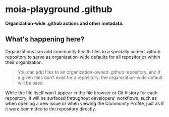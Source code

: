 # moia-playground .github

**Organization-wide .github actions and other metadata.**

## What's happening here?

Organizations can add community health files to a specially named .github repository to serve as organization-wide defaults for all repositories within their organization.

>  You can add files to an organization-owned .github repository, and if a given files don’t exist for a repository, the organization-wide default will be used.

While the file itself won’t appear in the file browser or Git history for each repository, it will be surfaced throughout developers’ workflows, such as when opening a new issue or when viewing the Community Profile, just as if it were committed to the repository directly.

